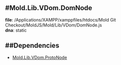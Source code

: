 
#Mold.Lib.VDom.DomNode
---------------------------------------

__file__: /Applications/XAMPP/xamppfiles/htdocs/Mold Git Checkout/MoldJS/Mold/Lib/VDom/DomNode.js  
__dna__: static  


	






##Dependencies
--------------

* [Mold.Lib.VDom.ProtoNode](../../../Mold/Lib/VDom/ProtoNode.md) 



 

 


 



		
